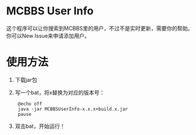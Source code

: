 # MCBBS User Info
这个程序可以让你搜索到MCBBS里的用户，不过不是实时更新，需要你的帮助。  
你可以New Issue来申请添加用户。
# 使用方法

1. 下载jar包
2. 写一个bat，将x替换为对应的版本号：

        @echo off
        java -jar MCBBSUserInfo-x.x.x+build.x.jar
        pause

3. 双击bat，开始运行！